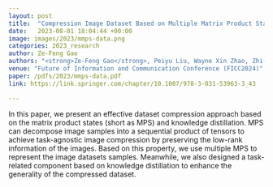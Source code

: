 ```yaml
---
layout: post
title:  "Compression Image Dataset Based on Multiple Matrix Product States"
date:   2023-08-01 18:04:44 +00:00
image: images/2023/mmps-data.png
categories: 2023_research
author: Ze-Feng Gao
authors: "<strong>Ze-Feng Gao</strong>, Peiyu Liu, Wayne Xin Zhao, Zhi-Yuan Xie, Ji-Rong Wen and Zhong-Yi Lu"
venue: "Future of Information and Communication Conference (FICC2024)"
paper: /pdfs/2023/mmps-data.pdf
link: https://link.springer.com/chapter/10.1007/978-3-031-53963-3_43

---
```

In this paper, we present an effective dataset compression approach based on the matrix product states (short as MPS) and
knowledge distillation. MPS can decompose image samples into a sequential product of tensors to achieve task-agnostic image compression by preserving the low-rank information of the images. Based on this property, we use multiple MPS to represent the image datasets samples. Meanwhile, we also designed a task-related component based on knowledge distillation to enhance the generality of the compressed dataset.